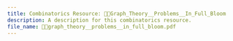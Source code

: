 ```yaml
---
title: Combinatorics Resource: 🔴🔴Graph_Theory__Problems__In_Full_Bloom
description: A description for this combinatorics resource.
file_name: 🔴🔴graph_theory__problems__in_full_bloom.pdf
---
```

